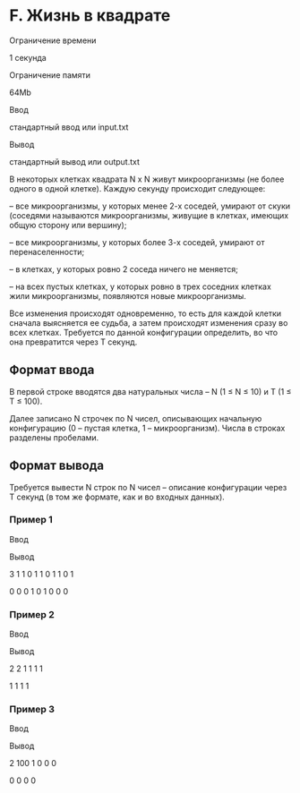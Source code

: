 F. Жизнь в квадрате
===================

Ограничение времени

1 секунда

Ограничение памяти

64Mb

Ввод

стандартный ввод или input.txt

Вывод

стандартный вывод или output.txt

В некоторых клетках квадрата N x N живут микроорганизмы (не более одного в одной клетке). Каждую секунду происходит следующее:

– все микроорганизмы, у которых менее 2-х соседей, умирают от скуки (соседями называются микроорганизмы, живущие в клетках, имеющих общую сторону или вершину);

– все микроорганизмы, у которых более 3-х соседей, умирают от перенаселенности;

– в клетках, у которых ровно 2 соседа ничего не меняется;

– на всех пустых клетках, у которых ровно в трех соседних клетках жили микроорганизмы, появляются новые микроорганизмы.

Все изменения происходят одновременно, то есть для каждой клетки сначала выясняется ее судьба, а затем происходят изменения сразу во всех клетках. Требуется по данной конфигурации определить, во что она превратится через T секунд.

Формат ввода
------------

В первой строке вводятся два натуральных числа – N (1 ≤ N ≤ 10) и T (1 ≤ T ≤ 100).

Далее записано N строчек по N чисел, описывающих начальную конфигурацию (0 – пустая клетка, 1 – микроорганизм). Числа в строках разделены пробелами.

Формат вывода
-------------

Требуется вывести N строк по N чисел – описание конфигурации через T секунд (в том же формате, как и во входных данных).

### Пример 1

Ввод

Вывод

3 1
1 0 1
1 0 1
1 0 1

0 0 0 
1 0 1 
0 0 0 

### Пример 2

Ввод

Вывод

2 2
1 1
1 1

1 1 
1 1 

### Пример 3

Ввод

Вывод

2 100
1 0
0 0

0 0 
0 0